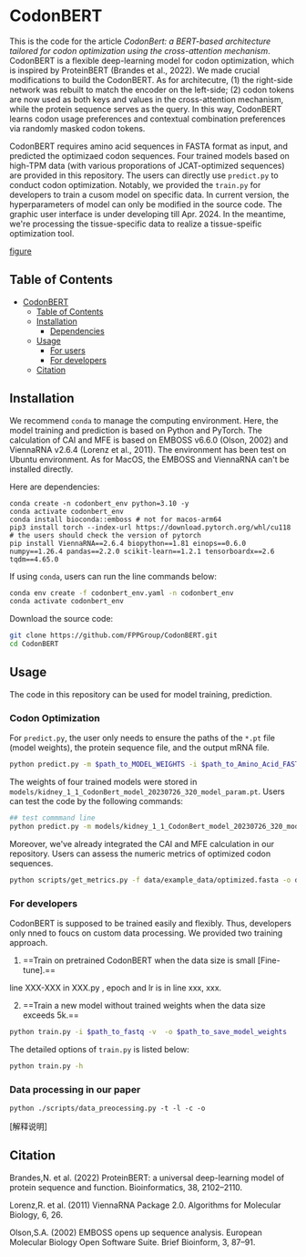 # CodonBERT

This is the code for the article _CodonBert: a BERT-based architecture tailored for codon optimization using the cross-attention mechanism_. CodonBERT is a flexible deep-learning model for codon optimization, which is inspired by ProteinBERT (Brandes et al., 2022). We made crucial modifications to build the CodonBERT. As for architecutre, (1) the right-side network was rebuilt to match the encoder on the left-side; (2) codon tokens are now used as both keys and values in the cross-attention mechanism, while the protein sequence serves as the query. In this way, CodonBERT learns codon usage preferences and contextual combination preferences via randomly masked codon tokens. 

CodonBERT requires amino acid sequences in FASTA format as input, and predicted the optimizaed codon sequences. Four trained models based on high-TPM data (with various proporations of JCAT-optimized sequences) are provided in this repository. The users can directly use `predict.py` to conduct codon optimization. Notably, we provided the `train.py` for developers to train a cusom model on specific data. In current version, the hyperparameters of model can only be modified in the source code. The graphic user interface is under developing till Apr. 2024. In the meantime, we're processing the tissue-specific data to realize a tissue-speific optimization tool.

[figure](https://github.com/FPPGroup/CodonBERT/blob/main/figures/2024.01.24-figure1.jpg)


## Table of Contents

- [CodonBERT](#codonbert)
  - [Table of Contents](#table-of-contents)
  - [Installation](#installation)
    - [Dependencies](#dependencies)
  - [Usage](#usage)
    - [For users](#for-users)
    - [For developers](#for-developers)
  - [Citation](#citation)


## Installation
We recommend `conda` to manage the computing environment. Here, the model training and prediction is based on Python and PyTorch. The calculation of CAI and MFE is based on EMBOSS v6.6.0 (Olson, 2002) and ViennaRNA v2.6.4 (Lorenz et al., 2011). The environment has been test on Ubuntu environment. As for MacOS, the EMBOSS and ViennaRNA can't be installed directly.

Here are dependencies:
```
conda create -n codonbert_env python=3.10 -y 
conda activate codonbert_env
conda install bioconda::emboss # not for macos-arm64
pip3 install torch --index-url https://download.pytorch.org/whl/cu118 # the users should check the version of pytorch
pip install ViennaRNA==2.6.4 biopython==1.81 einops==0.6.0 numpy==1.26.4 pandas==2.2.0 scikit-learn==1.2.1 tensorboardx==2.6 tqdm==4.65.0
```


If using `conda`, users can run the line commands below:

```bash
conda env create -f codonbert_env.yaml -n codonbert_env
conda activate codonbert_env
```

Download the source code:
```bash
git clone https://github.com/FPPGroup/CodonBERT.git
cd CodonBERT
```

## Usage
The code in this repository can be used for model training, prediction.

### Codon Optimization

For `predict.py`, the user only needs to ensure the paths of the `*.pt` file (model weights), the protein sequence file, and the output mRNA file.

```bash
python predict.py -m $path_to_MODEL_WEIGHTS -i $path_to_Amino_Acid_FASTA -o $path_to_output
```

The weights of four trained models were stored in `models/kidney_1_1_CodonBert_model_20230726_320_model_param.pt`. Users can test the code by the following commands: 

```bash
## test commmand line
python predict.py -m models/kidney_1_1_CodonBert_model_20230726_320_model_param.pt -f data/example_data/test_example.fasta -o data/example_data/optimized.fasta
```

Moreover, we've already integrated the CAI and MFE calculation in our repository. Users can assess the numeric metrics of optimized codon sequences.

```bash
python scripts/get_metrics.py -f data/example_data/optimized.fasta -o data/example_data/optimized_metrics.csv
```


### For developers

CodonBERT is supposed to be trained easily and flexibly. Thus, developers only nned to foucs on custom data processing. We provided two training approach.


1. ==Train on pretrained CodonBERT when the data size is small [Fine-tune].==

line XXX-XXX in XXX.py , epoch and lr is in line xxx, xxx.

2. ==Train a new model without trained weights when the data size exceeds 5k.==

```bash
python train.py -i $path_to_fastq -v  -o $path_to_save_model_weights
```

The detailed options of `train.py` is listed below:
```bash
python train.py -h
```


### Data processing in our paper

```
python ./scripts/data_preocessing.py -t -l -c -o
```
[解释说明]



## Citation
Brandes,N. et al. (2022) ProteinBERT: a universal deep-learning model of protein sequence and function. Bioinformatics, 38, 2102–2110.

Lorenz,R. et al. (2011) ViennaRNA Package 2.0. Algorithms for Molecular Biology, 6, 26.

Olson,S.A. (2002) EMBOSS opens up sequence analysis. European Molecular Biology Open Software Suite. Brief Bioinform, 3, 87–91.
